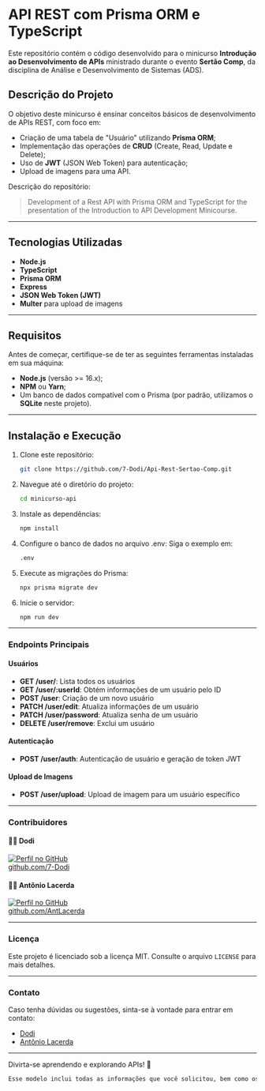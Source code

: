 # API REST com Prisma ORM e TypeScript

Este repositório contém o código desenvolvido para o minicurso **Introdução ao Desenvolvimento de APIs** ministrado durante o evento **Sertão Comp**, da disciplina de Análise e Desenvolvimento de Sistemas (ADS). 

## Descrição do Projeto

O objetivo deste minicurso é ensinar conceitos básicos de desenvolvimento de APIs REST, com foco em:  
- Criação de uma tabela de "Usuário" utilizando **Prisma ORM**;  
- Implementação das operações de **CRUD** (Create, Read, Update e Delete);  
- Uso de **JWT** (JSON Web Token) para autenticação;  
- Upload de imagens para uma API.

Descrição do repositório:  
> Development of a Rest API with Prisma ORM and TypeScript for the presentation of the Introduction to API Development Minicourse.

---

## Tecnologias Utilizadas

- **Node.js**  
- **TypeScript**  
- **Prisma ORM**  
- **Express**  
- **JSON Web Token (JWT)**  
- **Multer** para upload de imagens  

---

## Requisitos

Antes de começar, certifique-se de ter as seguintes ferramentas instaladas em sua máquina:  
- **Node.js** (versão >= 16.x);  
- **NPM** ou **Yarn**;  
- Um banco de dados compatível com o Prisma (por padrão, utilizamos o **SQLite** neste projeto).  

---

## Instalação e Execução

1. Clone este repositório:  
   ```bash
   git clone https://github.com/7-Dodi/Api-Rest-Sertao-Comp.git

2. Navegue até o diretório do projeto:  
   ```bash
   cd minicurso-api

3. Instale as dependências:  
   ```bash
   npm install

4. Configure o banco de dados no arquivo .env: Siga o exemplo em:
    ```bash
    .env

5. Execute as migrações do Prisma:
    ```bash
    npx prisma migrate dev

6. Inicie o servidor:
    ```bash
    npm run dev

---

### **Endpoints Principais**

#### Usuários
- **GET /user/**: Lista todos os usuários  
- **GET /user/:userId**: Obtém informações de um usuário pelo ID  
- **POST /user**: Criação de um novo usuário  
- **PATCH /user/edit**: Atualiza informações de um usuário  
- **PATCH /user/password**: Atualiza senha de um usuário
- **DELETE /user/remove**: Exclui um usuário  

#### Autenticação
- **POST /user/auth**: Autenticação de usuário e geração de token JWT  

#### Upload de Imagens
- **POST /user/upload**: Upload de imagem para um usuário específico  

---

### **Contribuidores**

#### 🧑‍💻 **Dodi**  
[![Perfil no GitHub](https://github.com/7-Dodi.png?size=100)](https://github.com/7-Dodi)  
[github.com/7-Dodi](https://github.com/7-Dodi)  

#### 🧑‍💻 **Antônio Lacerda**  
[![Perfil no GitHub](https://github.com/AntLacerda.png?size=100)](https://github.com/AntLacerda)  
[github.com/AntLacerda](https://github.com/AntLacerda)  

---

### **Licença**  

Este projeto é licenciado sob a licença MIT. Consulte o arquivo `LICENSE` para mais detalhes.  

---

### **Contato**  

Caso tenha dúvidas ou sugestões, sinta-se à vontade para entrar em contato:  
- [Dodi](https://github.com/7-Dodi)  
- [Antônio Lacerda](https://github.com/AntLacerda)  

---

Divirta-se aprendendo e explorando APIs! 🎉
```bash
Esse modelo inclui todas as informações que você solicitou, bem como os links para os perfis do GitHub com fotos e descrições. Caso queira ajustar algo, é só avisar!


